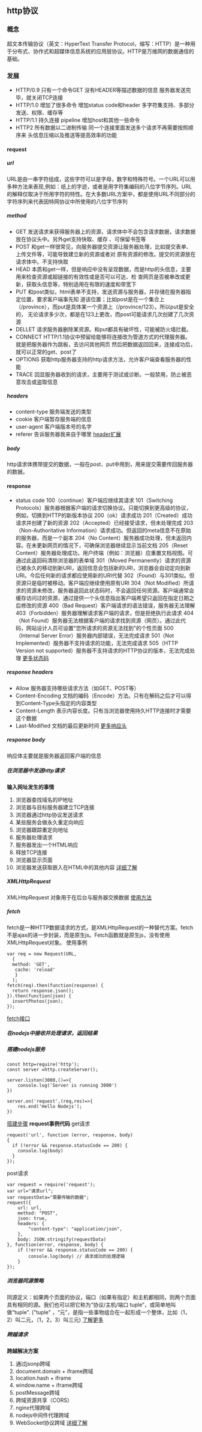 ## http协议
### 概念
超文本传输协议（英文：HyperText Transfer Protocol，缩写：HTTP）是一种用于分布式、协作式和超媒体信息系统的应用层协议。HTTP是万维网的数据通信的基础。
### 发展
* HTTP/0.9
只有一个命令GET
没有HEADER等描述数据的信息
服务器发送完毕，就关闭TCP连接
* HTTP/1.0
增加了很多命令
增加status code和header
多字符集支持、多部分发送、权限、缓存等
* HTTP/1.1
持久连接
pipeline
增加host和其他一些命令
* HTTP2
所有数据以二进制传输
同一个连接里面发送多个请求不再需要按照顺序来
头信息压缩以及推送等提高效率的功能

#### request
##### url
URL是由一串字符组成，这些字符可以是字母，数字和特殊符号。一个URL可以用多种方法来表现,例如：纸上的字迹，或者是用字符集编码的八位字节序列。URL的解释仅取决于所用字符的特性。在大多数URL方案中，都是使用URL不同部分的字符序列来代表因特网协议中所使用的八位字节序列
##### method
* GET
发送请求来获得服务器上的资源，请求体中不会包含请求数据，请求数据放在协议头中。另外get支持快取、缓存
、可保留书签等
* POST
和get一样很常见，向服务器提交资源让服务器处理，比如提交表单、上传文件等，可能导致建立新的资源或者对
原有资源的修改。提交的资源放在请求体中。不支持快取
* HEAD
本质和get一样，但是响应中没有呈现数据，而是http的头信息，主要用来检查资源或超链接的有效性或是否可以可达、检
查网页是否被串改或更新，获取头信息等，特别适用在有限的速度和带宽下
* PUT
和post类似，html表单不支持，发送资源与服务器，并存储在服务器指定位置，要求客户端事先知
道该位置；比如post是在一个集合上（/province），而put是具体某一个资源上（/province/123）。所以put是安全的，
无论请求多少次，都是在123上更改，而post可能请求几次创建了几次资源
* DELLET
请求服务器删除某资源。和put都具有破坏性，可能被防火墙拦截。
* CONNECT
HTTP/1.1协议中预留给能够将连接改为管道方式的代理服务器。就是把服务器作为跳板，去访问其他网页
然后把数据返回回来，连接成功后，就可以正常的get、post了
* OPTIONS
获取http服务器支持的http请求方法，允许客户端查看服务器的性能
* TRACE
回显服务器收到的请求，主要用于测试或诊断。一般禁用，防止被恶意攻击或盗取信息
##### headers
* content-type
服务端发送的类型
* cookie
客户端暂存服务端的信息
* user-agent
客户端版本号的名字
* referer
告诉服务器我来自于哪里
[header扩展](https://www.jianshu.com/p/60063b692a3f)
##### body
http请求体携带提交的数据，一般在post、put中用到，用来提交需要传回服务器的数据。

#### response
* status code
100（continue）客户端应继续其请求
101（Switching Protocols）服务器根据客户端的请求切换协议。只能切换到更高级的协议，例如，切换到HTTP的新版本协议
200（ok）请求成功
201（Created）成功请求并创建了新的资源
202（Accepted）已经接受请求，但未处理完成
203（Non-Authoritative Information）请求成功。但返回的meta信息不在原始的服务器，而是一个副本
204（No Content）服务器成功处理，但未返回内容。在未更新网页的情况下，可确保浏览器继续显示当前文档
205（Reset Content）服务器处理成功，用户终端（例如：浏览器）应重置文档视图。可通过此返回码清除浏览器的表单域
301（Moved Permanently）请求的资源已被永久的移动到新URI，返回信息会包括新的URI，浏览器会自动定向到新URI。今后任何新的请求都应使用新的URI代替
302（Found）与301类似。但资源只是临时被移动。客户端应继续使用原有URI
304（Not Modified）所请求的资源未修改，服务器返回此状态码时，不会返回任何资源。客户端通常会缓存访问过的资源，通过提供一个头信息指出客户端希望只返回在指定日期之后修改的资源
400（Bad Request）客户端请求的语法错误，服务器无法理解
403（Forbidden）服务器理解请求客户端的请求，但是拒绝执行此请求
404（Not Found）服务器无法根据客户端的请求找到资源（网页）。通过此代码，网站设计人员可设置"您所请求的资源无法找到"的个性页面
500（Internal Server Error）服务器内部错误，无法完成请求
501（Not Implemented）服务器不支持请求的功能，无法完成请求
505（HTTP Version not supported）服务器不支持请求的HTTP协议的版本，无法完成处理
[更多状态码](https://www.runoob.com/http/http-status-codes.html)
##### response headers
* Allow 服务器支持哪些请求方法（如GET、POST等）
* Content-Encoding 文档的编码（Encode）方法。只有在解码之后才可以得到Content-Type头指定的内容类型
* Content-Length 表示内容长度。只有当浏览器使用持久HTTP连接时才需要这个数据
* Last-Modified 文档的最后更新时间
[更多响应头](https://www.runoob.com/http/http-header-fields.html)
##### response body
响应体主要就是服务器返回客户端的信息

##### 在浏览器中发送http请求
**输入网址发生的事情**
1. 浏览器查找域名的IP地址
2. 浏览器与目标服务器建立TCP连接
3. 浏览器通过http协议发送请求
4. 某些服务会做永久重定向响应
5. 浏览器跟踪重定向地址
6. 服务器处理请求
7. 服务器发出一个HTML响应
8. 释放TCP连接
9. 浏览器显示页面
10. 浏览器发送获取嵌入在HTML中的其他内容
[详细了解](https://blog.csdn.net/jiao_0509/article/details/82491299)
##### XMLHttpRequest
XMLHttpRequest 对象用于在后台与服务器交换数据
[使用方法](https://developer.mozilla.org/zh-CN/docs/Web/API/XMLHttpRequest)
##### fetch
fetch是一种HTTP数据请求的方式，是XMLHttpRequest的一种替代方案。fetch不是ajax的进一步封装，而是原生js。Fetch函数就是原生js，没有使用XMLHttpRequest对象。
使用事例
```
var req = new Request(URL,
  {
  method: 'GET',
   cache: 'reload'
   }
  );
fetch(req).then(function(response) {
  return response.json();
}).then(function(json) {
  insertPhotos(json);
});
```
[fetch接口](https://developer.mozilla.org/zh-CN/docs/Web/API/Fetch_API/Using_Fetch)

##### 在nodejs中接收并处理请求，返回结果
##### 搭建nodejs服务
```
const http=require('http');
const server =http.createServer();

server.listen(3000,()=>{
    console.log('Server is running 3000')
})

server.on('request',(req,res)=>{
    res.end('Hello Nodejs');
})
```
[搭建步骤](https://www.jianshu.com/p/8de5d3d48507)
**request事例代码**
get请求
```var request = require('request');
request('url', function (error, response, body)
{
  if (!error && response.statusCode == 200) {
    console.log(body)
  }
});
```
post请求
```
var request = require('request');
var url="请求url";
var requestData="需要传输的数据";
request({
    url: url,
    method: "POST",
    json: true,
    headers: {
        "content-type": "application/json",
    },
    body: JSON.stringify(requestData)
}, function(error, response, body) {
    if (!error && response.statusCode == 200) {
        console.log(body) // 请求成功的处理逻辑
    }
});
```
##### 浏览器同源策略
同源定义：如果两个页面的协议，端口（如果有指定）和主机都相同，则两个页面具有相同的源。我们也可以把它称为“协议/主机/端口 tuple”，或简单地叫做“tuple". ("tuple" ，“元”，是指一些事物组合在一起形成一个整体，比如（1，2）叫二元，（1，2，3）叫三元)
[了解更多](https://developer.mozilla.org/zh-CN/docs/Web/Security/Same-origin_policy)

##### 跨越请求
**跨越解决方案**
1. 通过jsonp跨域
2. document.domain + iframe跨域
3. location.hash + iframe
4. window.name + iframe跨域
5. postMessage跨域
6. 跨域资源共享（CORS）
7. nginx代理跨域
8. nodejs中间件代理跨域
9. WebSocket协议跨域
[详细了解](https://www.cnblogs.com/sxgxiaoge/p/9251875.html)
